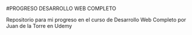 #PROGRESO DESARROLLO WEB COMPLETO

Repositorio para mi progreso en el curso de Desarrollo Web Completo por Juan de la Torre en Udemy
